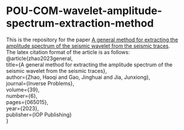 # POU-COM-wavelet-amplitude-spectrum-extraction-method
This is the repository for the paper [A general method for extracting the amplitude spectrum of the seismic wavelet from the seismic traces](https://iopscience.iop.org/article/10.1088/1361-6420/accf0b).\
The latex citation format of the article is as follows:\
@article{zhao2023general,\
  title={A general method for extracting the amplitude spectrum of the seismic wavelet from the seismic traces},\
  author={Zhao, Haoqi and Gao, Jinghuai and Jia, Junxiong},\
  journal={Inverse Problems},\
  volume={39},\
  number={6},\
  pages={065015},\
  year={2023},\
  publisher={IOP Publishing}\
}

